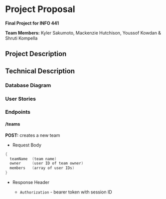 # Project Proposal
**Final Project for INFO 441**

**Team Members:** Kyler Sakumoto, Mackenzie Hutchison, Youssof Kowdan & Shruti Kompella

## Project Description

## Technical Description
### Database Diagram

### User Stories

### Endpoints
#### /teams
**POST:** creates a new team

- Request Body

```go
{
  teamName  (team name)
  owner     (user ID of team owner)
  members   (array of user IDs)
}
```
 

- Response Header

  - ```Authorization``` - bearer token with session ID 